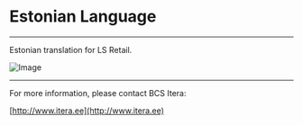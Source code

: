 # Estonian Language #
***
Estonian translation for LS Retail.

![Image](help.md/LS-EE.png)

***
For more information, please contact BCS Itera:

[http://www.itera.ee](http://www.itera.ee)
